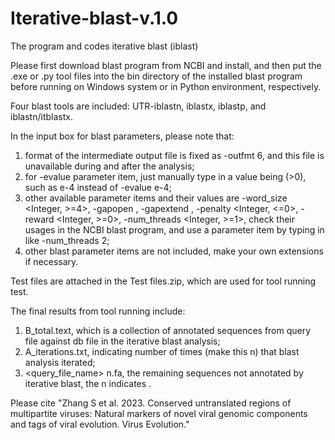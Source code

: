 # Iterative-blast-v.1.0
The program and codes iterative blast (iblast)

Please first download blast program from NCBI and install, and then put the .exe or .py tool files into the bin directory of the installed blast program before running on Windows system or in Python environment, respectively.

Four blast tools are included: UTR-iblastn, iblastx, iblastp, and iblastn/itblastx.

In the input box for blast parameters, please note that:
1)	format of the intermediate output file is fixed as -outfmt 6, and this file is unavailable during and after the analysis;
2)	for -evalue parameter item, just manually type in a value being <Real> (>0), such as e-4 instead of -evalue e-4;
3)	other available parameter items and their values are -word_size <Integer, >=4>, -gapopen <Integer>, -gapextend <Integer>, -penalty <Integer, <=0>, -reward <Integer, >=0>, -num_threads <Integer, >=1>, check their usages in the NCBI blast program, and use a parameter item by typing in like -num_threads 2; 
4)	other blast parameter items are not included, make your own extensions if necessary.

Test files are attached in the Test files.zip, which are used for tool running test.

The final results from tool running include:
1)	B_total.text, which is a collection of annotated sequences from query file against db file in the iterative blast analysis;
2)	A_iterations.txt, indicating number of times (make this n) that blast analysis iterated;
3)	<query_file_name> n.fa, the remaining sequences not annotated by iterative blast, the n indicates .

Please cite "Zhang S et al. 2023. Conserved untranslated regions of multipartite viruses: Natural markers of novel viral genomic components and tags of viral evolution. Virus Evolution."
